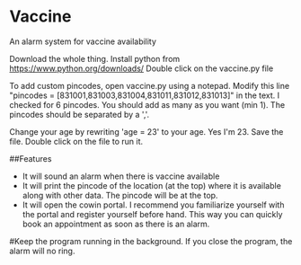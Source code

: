 # Vaccine
 An alarm system for vaccine availability

 Download the whole thing.
 Install python from https://www.python.org/downloads/
 Double click on the vaccine.py file
 
 To add custom pincodes, open vaccine.py using a notepad. Modify this line "pincodes = [831001,831003,831004,831011,831012,831013]" in the text. I checked for 6 pincodes. You should add as many as you want (min 1). The pincodes should be separated by a ','.
 
 Change your age by rewriting 'age = 23' to your age. Yes I'm 23.
 Save the file.
 Double click on the file to run it.
 
##Features
 - It will sound an alarm when there is vaccine available
 - It will print the pincode of the location (at the top) where it is available along with other data. The pincode will be at the top.
 - It will open the cowin portal. I recommend you familiarize yourself with the portal and register yourself before hand. This way you can quickly book an appointment as soon as there is an alarm.

#Keep the program running in the background. If you close the program, the alarm will no ring.
